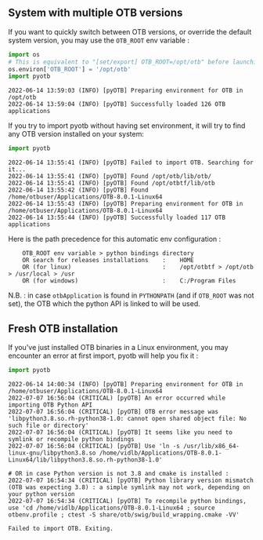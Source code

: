 ## System with multiple OTB versions

If you want to quickly switch between OTB versions, or override the default system version, you may use the `OTB_ROOT` env variable :  
```python
import os
# This is equivalent to "[set/export] OTB_ROOT=/opt/otb" before launching python
os.environ['OTB_ROOT'] = '/opt/otb'
import pyotb
```
```text
2022-06-14 13:59:03 (INFO) [pyOTB] Preparing environment for OTB in /opt/otb
2022-06-14 13:59:04 (INFO) [pyOTB] Successfully loaded 126 OTB applications
```

If you try to import pyotb without having set environment, it will try to find any OTB version installed on your system:  
```python
import pyotb
```
```text
2022-06-14 13:55:41 (INFO) [pyOTB] Failed to import OTB. Searching for it...
2022-06-14 13:55:41 (INFO) [pyOTB] Found /opt/otb/lib/otb/
2022-06-14 13:55:41 (INFO) [pyOTB] Found /opt/otbtf/lib/otb
2022-06-14 13:55:42 (INFO) [pyOTB] Found /home/otbuser/Applications/OTB-8.0.1-Linux64
2022-06-14 13:55:43 (INFO) [pyOTB] Preparing environment for OTB in /home/otbuser/Applications/OTB-8.0.1-Linux64
2022-06-14 13:55:44 (INFO) [pyOTB] Successfully loaded 117 OTB applications
```
Here is the path precedence for this automatic env configuration :
```text
    OTB_ROOT env variable > python bindings directory
    OR search for releases installations    :    HOME
    OR (for linux)                          :    /opt/otbtf > /opt/otb > /usr/local > /usr
    OR (for windows)                        :    C:/Program Files
```
N.B. :  in case `otbApplication` is found in `PYTHONPATH` (and if `OTB_ROOT` was not set), the OTB which the python API is linked to will be used.  

## Fresh OTB installation

If you've just installed OTB binaries in a Linux environment, you may encounter an error at first import, pyotb will help you fix it :
```python
import pyotb
```
```text
2022-06-14 14:00:34 (INFO) [pyOTB] Preparing environment for OTB in /home/otbuser/Applications/OTB-8.0.1-Linux64
2022-07-07 16:56:04 (CRITICAL) [pyOTB] An error occurred while importing OTB Python API
2022-07-07 16:56:04 (CRITICAL) [pyOTB] OTB error message was 'libpython3.8.so.rh-python38-1.0: cannot open shared object file: No such file or directory'
2022-07-07 16:56:04 (CRITICAL) [pyOTB] It seems like you need to symlink or recompile python bindings
2022-07-07 16:56:04 (CRITICAL) [pyOTB] Use 'ln -s /usr/lib/x86_64-linux-gnu/libpython3.8.so /home/vidlb/Applications/OTB-8.0.1-Linux64/lib/libpython3.8.so.rh-python38-1.0'

# OR in case Python version is not 3.8 and cmake is installed :
2022-07-07 16:54:34 (CRITICAL) [pyOTB] Python library version mismatch (OTB was expecting 3.8) : a simple symlink may not work, depending on your python version
2022-07-07 16:54:34 (CRITICAL) [pyOTB] To recompile python bindings, use 'cd /home/vidlb/Applications/OTB-8.0.1-Linux64 ; source otbenv.profile ; ctest -S share/otb/swig/build_wrapping.cmake -VV'

Failed to import OTB. Exiting.
```
